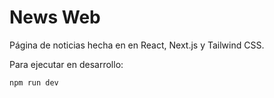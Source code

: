 # News Web
Página de noticias hecha en en React, Next.js y Tailwind CSS.

Para ejecutar en desarrollo:
``` bash
npm run dev
```